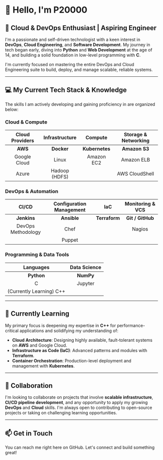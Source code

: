# 👋 Hello, I'm P20000

## 🚀 Cloud & DevOps Enthusiast | Aspiring Engineer

I'm a passionate and self-driven technologist with a keen interest in **DevOps**, **Cloud Engineering**, and **Software Development**. My journey in tech began early, diving into **Python** and **Web Development** at the age of 14, and building a solid foundation in low-level programming with **C**.

I'm currently focused on mastering the entire DevOps and Cloud Engineering suite to build, deploy, and manage scalable, reliable systems.

---

## 💻 My Current Tech Stack & Knowledge

The skills I am actively developing and gaining proficiency in are organized below:

### Cloud & Compute
| **Cloud Providers** | **Infrastructure** | **Compute** | **Storage & Networking** |
| :---: | :---: | :---: | :---: |
| **AWS** | **Docker** | **Kubernetes** | **Amazon S3** |
| Google Cloud | Linux | Amazon EC2 | Amazon ELB |
| Azure | Hadoop (HDFS) | | AWS CloudShell |

### DevOps & Automation
| **CI/CD** | **Configuration Management** | **IaC** | **Monitoring & VCS** |
| :---: | :---: | :---: | :---: |
| **Jenkins** | **Ansible** | **Terraform** | **Git / GitHub** |
| DevOps Methodology | Chef | | Nagios |
| | Puppet | | |

### Programming & Data Tools
| **Languages** | **Data Science** |
| :---: | :---: |
| **Python** | **NumPy** |
| C | Jupyter |
| (Currently Learning) C++ | |

---

## 🌱 Currently Learning

My primary focus is deepening my expertise in **C++** for performance-critical applications and solidifying my understanding of:

* **Cloud Architecture**: Designing highly available, fault-tolerant systems on **AWS** and Google Cloud.
* **Infrastructure as Code (IaC)**: Advanced patterns and modules with **Terraform**.
* **Container Orchestration**: Production-level deployment and management with **Kubernetes**.

---

## 💞️ Collaboration

I'm looking to collaborate on projects that involve **scalable infrastructure**, **CI/CD pipeline development**, and any opportunity to apply my growing **DevOps** and **Cloud** skills. I'm always open to contributing to open-source projects or taking on challenging learning opportunities.

---

## 📫 Get in Touch

You can reach me right here on GitHub. Let's connect and build something great!

<!---
P20000/P20000 is a ✨ special ✨ repository because its `README.md` (this file) appears on your GitHub profile.
You can click the Preview link to take a look at your changes.
--->
